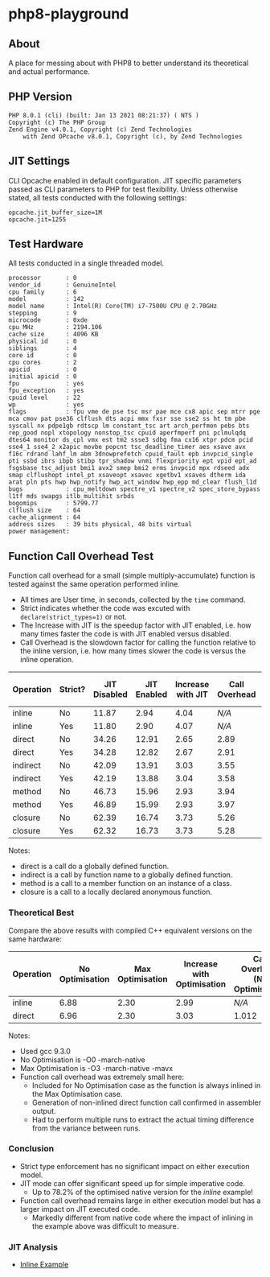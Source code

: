 # php8-playground

## About

A place for messing about with PHP8 to better understand its theoretical and actual performance.

## PHP Version
```
PHP 8.0.1 (cli) (built: Jan 13 2021 08:21:37) ( NTS )
Copyright (c) The PHP Group
Zend Engine v4.0.1, Copyright (c) Zend Technologies
    with Zend OPcache v8.0.1, Copyright (c), by Zend Technologies

```

## JIT Settings

CLI Opcache enabled in default configuration. JIT specific parameters passed as CLI parameters to PHP for test flexibility. Unless otherwise stated, all tests conducted with the following settings:

```
opcache.jit_buffer_size=1M
opcache.jit=1255
```

## Test Hardware

All tests conducted in a single threaded model.

```
processor       : 0
vendor_id       : GenuineIntel
cpu family      : 6
model           : 142
model name      : Intel(R) Core(TM) i7-7500U CPU @ 2.70GHz
stepping        : 9
microcode       : 0xde
cpu MHz         : 2194.106
cache size      : 4096 KB
physical id     : 0
siblings        : 4
core id         : 0
cpu cores       : 2
apicid          : 0
initial apicid  : 0
fpu             : yes
fpu_exception   : yes
cpuid level     : 22
wp              : yes
flags           : fpu vme de pse tsc msr pae mce cx8 apic sep mtrr pge mca cmov pat pse36 clflush dts acpi mmx fxsr sse sse2 ss ht tm pbe syscall nx pdpe1gb rdtscp lm constant_tsc art arch_perfmon pebs bts rep_good nopl xtopology nonstop_tsc cpuid aperfmperf pni pclmulqdq dtes64 monitor ds_cpl vmx est tm2 ssse3 sdbg fma cx16 xtpr pdcm pcid sse4_1 sse4_2 x2apic movbe popcnt tsc_deadline_timer aes xsave avx f16c rdrand lahf_lm abm 3dnowprefetch cpuid_fault epb invpcid_single pti ssbd ibrs ibpb stibp tpr_shadow vnmi flexpriority ept vpid ept_ad fsgsbase tsc_adjust bmi1 avx2 smep bmi2 erms invpcid mpx rdseed adx smap clflushopt intel_pt xsaveopt xsavec xgetbv1 xsaves dtherm ida arat pln pts hwp hwp_notify hwp_act_window hwp_epp md_clear flush_l1d
bugs            : cpu_meltdown spectre_v1 spectre_v2 spec_store_bypass l1tf mds swapgs itlb_multihit srbds
bogomips        : 5799.77
clflush size    : 64
cache_alignment : 64
address sizes   : 39 bits physical, 48 bits virtual
power management:
```

## Function Call Overhead Test

Function call overhead for a small (simple multiply-accumulate) function is tested against the same operation performed inline.

- All times are User time, in seconds, collected by the `time` command.
- Strict indicates whether the code was excuted with `declare(strict_types=1)` or not.
- The Increase with JIT is the speedup factor with JIT enabled, i.e. how many times faster the code is with JIT enabled versus disabled.
- Call Overhead is the slowdown factor for calling the function relative to the inline version, i.e. how many times slower the code is versus the inline operation.

| Operation | Strict? | JIT Disabled | JIT Enabled | Increase with JIT | Call Overhead | Call Overhead (JIT) |
| --------- | ------- | ------------ | ----------- | - | - | - |
| inline    | No      | 11.87        | 2.94        | 4.04 | _N/A_ | _N/A_ |
| inline    | Yes     | 11.80        | 2.90        | 4.07 | _N/A_ | _N/A_ |
| direct    | No      | 34.26        | 12.91       | 2.65 | 2.89 | 4.39 |
| direct    | Yes     | 34.28        | 12.82       | 2.67 | 2.91 | 4.42 |
| indirect  | No      | 42.09        | 13.91       | 3.03 | 3.55 | 4.73 |
| indirect  | Yes     | 42.19        | 13.88       | 3.04 | 3.58 | 4.79 |
| method    | No      | 46.73        | 15.96       | 2.93 | 3.94 | 5.43 |
| method    | Yes     | 46.89        | 15.99       | 2.93 | 3.97 | 5.51 |
| closure   | No      | 62.39        | 16.74       | 3.73 | 5.26 | 5.69 |
| closure   | Yes     | 62.32        | 16.73       | 3.73 | 5.28 | 5.77 |

Notes:

- direct is a call do a globally defined function.
- indirect is a call by function name to a globally defined function.
- method is a call to a member function on an instance of a class.
- closure is a call to a locally declared anonymous function.

### Theoretical Best

Compare the above results with compiled C++ equivalent versions on the same hardware:

| Operation | No Optimisation | Max Optimisation | Increase with Optimisation | Call Overhead (No Optimisation) |
| --------- | --------------- | ---------------- | ---------------------------| - |
| inline    | 6.88            | 2.30             | 2.99 | _N/A_ |
| direct    | 6.96            | 2.30             | 3.03 | 1.012 |

Notes:

- Used gcc 9.3.0
- No Optimisation is -O0 -march-native
- Max Optimisation is -O3 -march-native -mavx
- Function call overhead was extremely small here:
    - Included for No Optimisation case as the function is always inlined in the Max Optimisation case.
    - Generation of non-inlined direct function call confirmed in assembler output.
    - Had to perform multiple runs to extract the actual timing difference from the variance between runs.

### Conclusion

- Strict type enforcement has no significant impact on either execution model.
- JIT mode can offer significant speed up for simple imperative code.
    - Up to 78.2% of the optimised native version for the _inline_ example!
- Function call overhead remains large in either execution model but has a larger impact on JIT executed code.
    - Markedly different from native code where the impact of inlining in the example above was difficult to measure.


### JIT Analysis

- [Inline Example](./docs/jit_inline_analysis.md)
